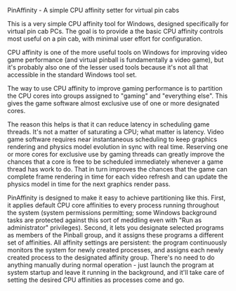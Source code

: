 PinAffinity - A simple CPU affinity setter for virtual pin cabs

This is a very simple CPU affinity tool for Windows, designed
specifically for virtual pin cab PCs.  The goal is to provide a the
basic CPU affinity controls most useful on a pin cab, with minimal
user effort for configuration.  

CPU affinity is one of the more useful tools on Windows for improving
video game performance (and virtual pinball is fundamentally a video
game), but it's probably also one of the lesser used tools because
it's not all that accessible in the standard Windows tool set.

The way to use CPU affinity to improve gaming performance is to
partition the CPU cores into groups assigned to "gaming" and
"everything else".  This gives the game software almost exclusive use
of one or more designated cores.

The reason this helps is that it can reduce latency in scheduling game
threads.  It's not a matter of saturating a CPU; what matter is
latency.  Video game software requires near instantaneous scheduling
to keep graphics rendering and physics model evolution in sync with
real time.  Reserving one or more cores for exclusive use by gaming
threads can greatly improve the chances that a core is free to be
scheduled immediately whenever a game thread has work to do.  That in
turn improves the chances that the game can complete frame rendering
in time for each video refresh and can update the physics model in
time for the next graphics render pass.

PinAffinity is designed to make it easy to achieve partitioning like
this.  First, it applies default CPU core affinities to every process
running throughout the system (system permissions permitting; some
Windows background tasks are protected against this sort of meddling
even with "Run as administrator" privileges).  Second, it lets you
designate selected programs as members of the Pinball group, and it
assigns these programs a different set of affinities.  All affinity
settings are persistent: the program continuously monitors the system
for newly created processes, and assigns each newly created process to
the designated affinity group.  There's no need to do anything
manually during normal operation - just launch the program at system
startup and leave it running in the background, and it'll take care of
setting the desired CPU affinities as processes come and go.
